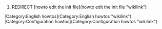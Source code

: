 1.  REDIRECT [howto edit the init
    file](howto edit the init file "wikilink")

[Category:English howtos](Category:English howtos "wikilink")
[Category:Configuration
howtos](Category:Configuration howtos "wikilink")
